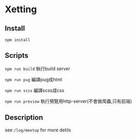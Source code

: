 # Xetting

## Install

`npm install`

## Scripts

`npm run build` 執行build server

`npm run pug`  編譯pug成html 

`npm run scss` 編譯scss成css

`npm run preview` 執行預覽用http-server(不會做爬蟲,只有前端)

## Description

see `/log/meetup` for more detils
